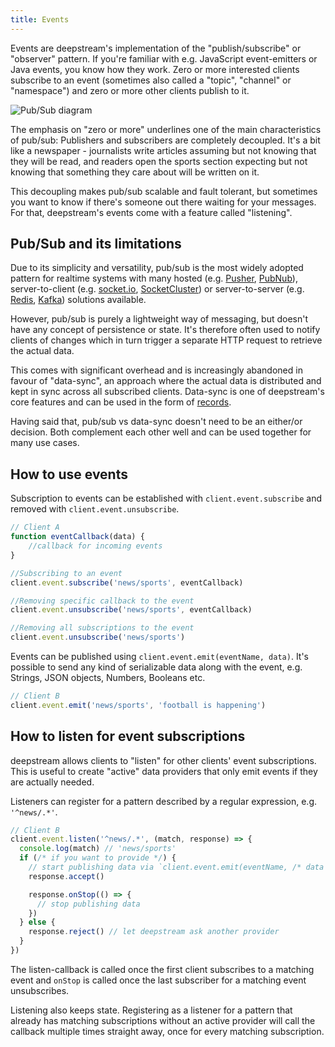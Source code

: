 ```yaml
---
title: Events
---
```


Events are deepstream's implementation of the "publish/subscribe" or "observer" pattern. If you're familiar with e.g. JavaScript event-emitters or Java events, you know how they work. Zero or more interested clients subscribe to an event (sometimes also called a "topic", "channel" or "namespace") and zero or more other clients publish to it.

![Pub/Sub diagram](/img/tutorials/20-core/pubsub-diagram.png)

The emphasis on "zero or more" underlines one of the main characteristics of pub/sub: Publishers and subscribers are completely decoupled. It's a bit like a newspaper - journalists write articles assuming but not knowing that they will be read, and readers open the sports section expecting but not knowing that something they care about will be written on it.

This decoupling makes pub/sub scalable and fault tolerant, but sometimes you want to know if there's someone out there waiting for your messages. For that, deepstream's events come with a feature called "listening".

## Pub/Sub and its limitations
Due to its simplicity and versatility, pub/sub is the most widely adopted pattern for realtime systems with many hosted (e.g. [Pusher](https://pusher.com/), [PubNub](https://www.pubnub.com/)), server-to-client (e.g. [socket.io](http://socket.io/), [SocketCluster](http://socketcluster.io/#!/)) or server-to-server (e.g. [Redis](https://redis.io/topics/pubsub), [Kafka](http://kafka.apache.org/)) solutions available.

However, pub/sub is purely a lightweight way of messaging, but doesn't have any concept of persistence or state. It's therefore often used to notify clients of changes which in turn trigger a separate HTTP request to retrieve the actual data.

This comes with significant overhead and is increasingly abandoned in favour of "data-sync", an approach where the actual data is distributed and kept in sync across all subscribed clients. Data-sync is one of deepstream's core features and can be used in the form of [records](/docs/tutorials/core/datasync/records/).

Having said that, pub/sub vs data-sync doesn't need to be an either/or decision. Both complement each other well and can be used together for many use cases.

## How to use events

Subscription to events can be established with `client.event.subscribe` and removed with `client.event.unsubscribe`.

```javascript
// Client A
function eventCallback(data) {
	//callback for incoming events
}

//Subscribing to an event
client.event.subscribe('news/sports', eventCallback)

//Removing specific callback to the event
client.event.unsubscribe('news/sports', eventCallback)

//Removing all subscriptions to the event
client.event.unsubscribe('news/sports')
```

Events can be published using `client.event.emit(eventName, data)`. It's possible to send any kind of serializable data along with the event, e.g. Strings, JSON objects, Numbers, Booleans etc.

```javascript
// Client B
client.event.emit('news/sports', 'football is happening')
```

## How to listen for event subscriptions
deepstream allows clients to "listen" for other clients' event subscriptions. This is useful to create "active" data providers that only emit events if they are actually needed.

Listeners can register for a pattern described by a regular expression, e.g. `'^news/.*'`.

```javascript
// Client B
client.event.listen('^news/.*', (match, response) => {
  console.log(match) // 'news/sports'
  if (/* if you want to provide */) {
    // start publishing data via `client.event.emit(eventName, /* data */)`
    response.accept()

    response.onStop(() => {
      // stop publishing data
    })
  } else {
    response.reject() // let deepstream ask another provider
  }
})
```

The listen-callback is called once the first client subscribes to a matching event and `onStop` is called once the last subscriber for a matching event unsubscribes.

Listening also keeps state. Registering as a listener for a pattern that already has matching subscriptions without an active provider will call the callback multiple times straight away, once for every matching subscription.
